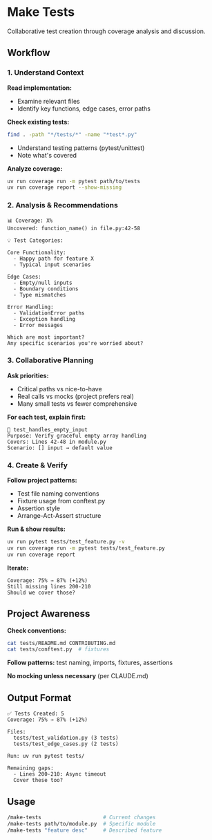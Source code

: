# Make Tests

Collaborative test creation through coverage analysis and discussion.

## Workflow

### 1. Understand Context

**Read implementation:**
- Examine relevant files
- Identify key functions, edge cases, error paths

**Check existing tests:**
```bash
find . -path "*/tests/*" -name "*test*.py"
```
- Understand testing patterns (pytest/unittest)
- Note what's covered

**Analyze coverage:**
```bash
uv run coverage run -m pytest path/to/tests
uv run coverage report --show-missing
```

### 2. Analysis & Recommendations

```
📊 Coverage: X%
Uncovered: function_name() in file.py:42-58

💡 Test Categories:

Core Functionality:
  - Happy path for feature X
  - Typical input scenarios

Edge Cases:
  - Empty/null inputs
  - Boundary conditions
  - Type mismatches

Error Handling:
  - ValidationError paths
  - Exception handling
  - Error messages

Which are most important?
Any specific scenarios you're worried about?
```

### 3. Collaborative Planning

**Ask priorities:**
- Critical paths vs nice-to-have
- Real calls vs mocks (project prefers real)
- Many small tests vs fewer comprehensive

**For each test, explain first:**
```
📝 test_handles_empty_input
Purpose: Verify graceful empty array handling
Covers: Lines 42-48 in module.py
Scenario: [] input → default value
```

### 4. Create & Verify

**Follow project patterns:**
- Test file naming conventions
- Fixture usage from conftest.py
- Assertion style
- Arrange-Act-Assert structure

**Run & show results:**
```bash
uv run pytest tests/test_feature.py -v
uv run coverage run -m pytest tests/test_feature.py
uv run coverage report
```

**Iterate:**
```
Coverage: 75% → 87% (+12%)
Still missing lines 200-210
Should we cover those?
```

## Project Awareness

**Check conventions:**
```bash
cat tests/README.md CONTRIBUTING.md
cat tests/conftest.py  # fixtures
```

**Follow patterns:** test naming, imports, fixtures, assertions

**No mocking unless necessary** (per CLAUDE.md)

## Output Format

```
✅ Tests Created: 5
Coverage: 75% → 87% (+12%)

Files:
  tests/test_validation.py (3 tests)
  tests/test_edge_cases.py (2 tests)

Run: uv run pytest tests/

Remaining gaps:
  - Lines 200-210: Async timeout
  Cover these too?
```

## Usage

```bash
/make-tests                    # Current changes
/make-tests path/to/module.py  # Specific module
/make-tests "feature desc"     # Described feature
```
